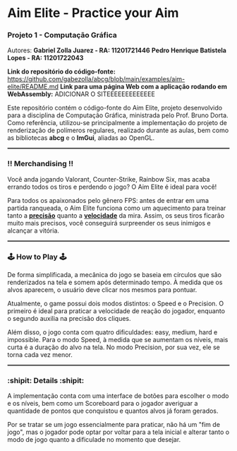 # Aim Elite - Practice your Aim
### Projeto 1 - Computação Gráfica

Autores: **Gabriel Zolla Juarez - RA: 11201721446**
**Pedro Henrique Batistela Lopes - RA: 11201722043**

**Link do repositório do código-fonte:** https://github.com/gabezolla/abcg/blob/main/examples/aim-elite/README.md
**Link para uma página Web com a aplicação rodando em WebAssembly:** ADICIONAR O SITEEEEEEEEEEEEE

Este repositório contém o código-fonte do Aim Elite, projeto desenvolvido para a disciplina de Computação Gráfica, ministrada pelo Prof. Bruno Dorta. Como referência, utilizou-se principalmente a implementação do projeto de renderização de polímeros regulares, realizado durante as aulas, bem como as bibliotecas **abcg** e o **ImGui**, aliadas ao OpenGL. 

<hr style="border:1px solid gray"> </hr>

### :bangbang: **Merchandising** :bangbang:
Você anda jogando Valorant, Counter-Strike, Rainbow Six, mas acaba errando todos os tiros e perdendo o jogo? O Aim Elite é ideal para você!

Para todos os apaixonados pelo gênero FPS: antes de entrar em uma partida ranqueada, o Aim Elite funciona como um aquecimento para treinar tanto a <span style="text-decoration: underline">**precisão**</span> quanto a <span style="text-decoration: underline">**velocidade**</span> da mira. Assim, os seus tiros ficarão muito mais precisos, você conseguirá surpreender os seus inimigos e alcançar a vitória.

<hr style="border:1px solid gray"> </hr>

### :joystick: **How to Play** :joystick:
De forma simplificada, a mecânica do jogo se baseia em círculos que são renderizados na tela e somem após determinado tempo. À medida que os alvos aparecem, o usuário deve clicar nos mesmos para pontuar.

Atualmente, o game possui dois modos distintos: o Speed e o Precision. O primeiro é ideal para praticar a velocidade de reação do jogador, enquanto o segundo auxilia na precisão dos cliques. 

Além disso, o jogo conta com quatro dificuldades: easy, medium, hard e impossible. Para o modo Speed, à medida que se aumentam os níveis, mais curta é a duração do alvo na tela. No modo Precision, por sua vez, ele se torna cada vez menor.

<hr style="border:1px solid gray"> </hr>

### :shipit: **Details** :shipit:
A implementação conta com uma interface de botões para escolher o modo e os níveis, bem como um Scoreboard para o jogador averiguar a quantidade de pontos que conquistou e quantos alvos já foram gerados.

Por se tratar se um jogo essencialmente para praticar, não há um "fim de jogo", mas o jogador pode optar por voltar para a tela inicial e alterar tanto o modo de jogo quanto a dificulade no momento que desejar.
